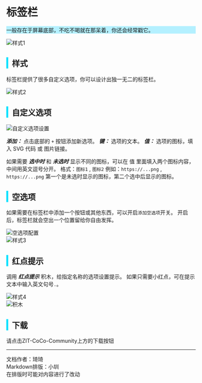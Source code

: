 # 标签栏

<div style="background-color: rgb(180, 240, 255);">
 一般存在于屏幕底部，不吃不喝就在那呆着，你还会经常戳它。
</div>


![样式1](http://cc.zitzhen.cn/control/%E6%A0%87%E7%AD%BE%E6%A0%8F-Qii/images/1.png)

<div style="border-left: 5px solid rgb(0, 225, 255); padding-left: 10px;">
<h2>样式</h2>
</div>

标签栏提供了很多自定义选项，你可以设计出独一无二的标签栏。

![样式2](http://cc.zitzhen.cn/control/%E6%A0%87%E7%AD%BE%E6%A0%8F-Qii/images/2.png)

<div style="border-left: 5px solid rgb(0, 225, 255); padding-left: 10px;">
<h2>自定义选项</h2>
</div>

![自定义选项设置](http://cc.zitzhen.cn/control/%E6%A0%87%E7%AD%BE%E6%A0%8F-Qii/images/3.png)

***添加：*** 点击底部的 `+` 按钮添加新选项。
***键：*** 选项的文本。
***值：*** 选项的图标，填入 SVG 代码 或 图片链接。

如果需要 ***选中时*** 和 ***未选时*** 显示不同的图标，可以在 值 里面填入两个图标内容，中间用英文逗号分开。
格式：`图标1` , `图标2`
例如：`https://...png` , `https://...png`
第一个是未选时显示的图标，第二个选中后显示的图标。

<div style="border-left: 5px solid rgb(0, 225, 255); padding-left: 10px;">
<h2>空选项</h2>
</div>

如果需要在标签栏中添加一个按钮或其他东西，可以开启`添加空选项`开关。
开启后，标签栏就会空出一个位置留给你自由发挥。

![空选项配置](http://cc.zitzhen.cn/control/%E6%A0%87%E7%AD%BE%E6%A0%8F-Qii/images/4.png)  
![样式3](http://cc.zitzhen.cn/control/%E6%A0%87%E7%AD%BE%E6%A0%8F-Qii/images/5.png)  

<div style="border-left: 5px solid rgb(0, 225, 255); padding-left: 10px;">
<h2>红点提示</h2>
</div>

调用 ***红点提示*** 积木，给指定名称的选项设置提示。
如果只需要小红点，可在提示文本中输入英文句号`.`。

![样式4](http://cc.zitzhen.cn/control/%E6%A0%87%E7%AD%BE%E6%A0%8F-Qii/images/6.png)  
![积木](http://cc.zitzhen.cn/control/%E6%A0%87%E7%AD%BE%E6%A0%8F-Qii/images/7.png)  

<div style="border-left: 5px solid rgb(0, 225, 255); padding-left: 10px;">
<h2> 下载</h2>
</div>
请点击ZIT-CoCo-Community上方的下载按钮

---
文档作者：琦琦  
Markdown排版：小圳  
在排版时可能对内容进行了改动  